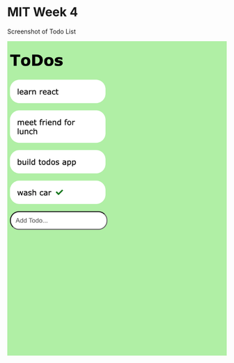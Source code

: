 # MIT Week 4

Screenshot of Todo List  

![Screenshot](https://raw.githubusercontent.com/erickolivares/todo-list/main/screenshot.png)